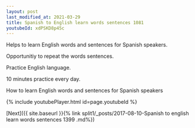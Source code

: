 ```yaml
---
layout: post
last_modified_at: 2021-03-29
title: Spanish to English learn words sentences 1081 
youtubeId: xdPSKD8p45c
---
```

 
 
Helps to learn English words and sentences for Spanish speakers.

Opportunitiy to repeat the words sentences. 

Practice English language. 
 
10 minutes practice every day. 
 
How to learn English words and sentences for Spanish speakers 
 
{% include youtubePlayer.html id=page.youtubeId %}
 
 
[Next]({{ site.baseurl }}{% link  split1/_posts/2017-08-10-Spanish to english learn words sentences 1399 .md%})
 
